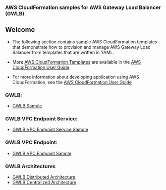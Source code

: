 ### AWS CloudFormation samples for AWS Gateway Load Balancer (GWLB)

## Welcome

* The following section contains sample AWS CloudFormation templates that demonstrate how to provision and manage AWS Gateway Load Balancer from templates that are written in YAML.

* More [AWS CloudFormation Templates](https://aws.amazon.com/cloudformation/resources/templates/) are available in the [AWS CloudFormation User Guide](https://docs.aws.amazon.com/AWSCloudFormation/latest/UserGuide/cfn-sample-templates.html)

* For more information about developing application using AWS CloudFormation, see the [AWS CloudFormation User Guide](https://docs.aws.amazon.com/AWSCloudFormation/latest/UserGuide/Welcome.html)

### **GWLB:**

* [GWLB Sample](gwlb/GwlbWithTargetGroupAndListenerSample.yaml)

### **GWLB VPC Endpoint Service:**
* [GWLB VPC Endpoint Service Sample](vpce/GwlbVpcEndpointServiceSample.yaml)

### **GWLB VPC Endpoint:**
* [GWLB VPC Endpoint Sample](vpce/GwlbVpcEndpointSample.yaml)

### **GWLB Architectures**
* [GWLB Distributed Architecture](distributed_architecture/)
* [GWLB Centralized Architecture](centralized_architecture/)
